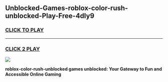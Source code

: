 
## Unblocked-Games-roblox-color-rush-unblocked-Play-Free-4dly9
<h3>
<a href="https://premium76.site?title=roblox-color-rush-unblocked&ref=18A1">CLICK TO PLAY</a></h3>
<hr>

<h3>
<a href="https://premium76.site?title=roblox-color-rush-unblocked&ref=18A1">CLICK 2 PLAY</a>
  
</h3>

<a href="https://premium76.site?title=roblox-color-rush-unblocked&ref=18A1"><img src="https://clearcache.store/games.png"></a>


**roblox-color-rush-unblocked games unblocked: Your Gateway to Fun and Accessible Online Gaming**
